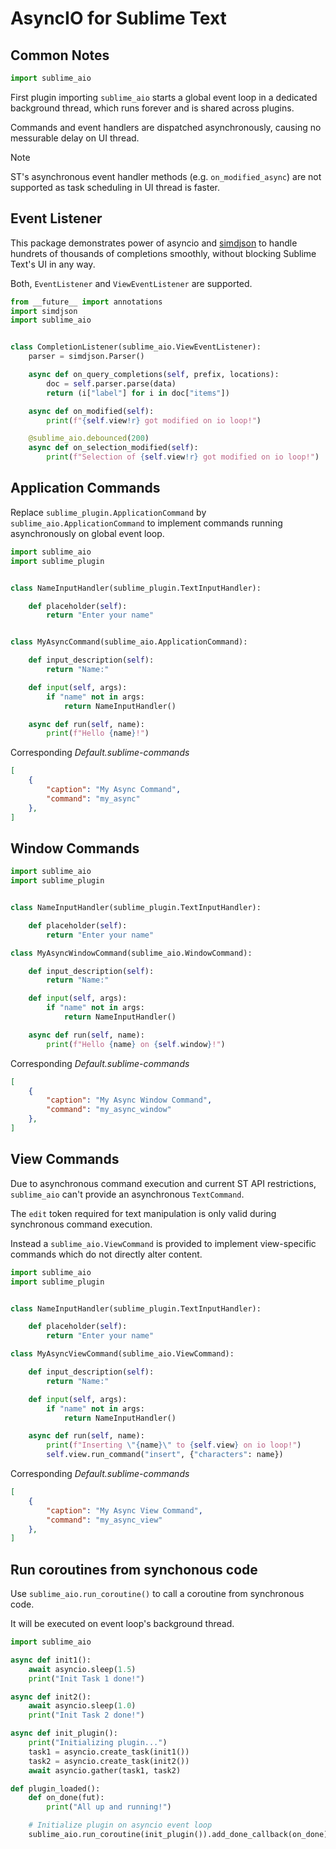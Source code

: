 # AsyncIO for Sublime Text

## Common Notes

```py
import sublime_aio
```

First plugin importing `sublime_aio` starts a global event loop
in a dedicated background thread, which runs forever
and is shared across plugins.

Commands and event handlers are dispatched asynchronously,
causing no messurable delay on UI thread.

> [!NOTE]
> 
>  ST's asynchronous event handler methods (e.g. `on_modified_async`)
>  are not supported as task scheduling in UI thread is faster.


## Event Listener

This package demonstrates power of asyncio and [simdjson](https://pypi.org/project/pysimdjson/)
to handle hundrets of thousands of completions smoothly,
without blocking Sublime Text's UI in any way.

Both, `EventListener` and `ViewEventListener` are supported.

```py
from __future__ import annotations
import simdjson
import sublime_aio


class CompletionListener(sublime_aio.ViewEventListener):
    parser = simdjson.Parser()

    async def on_query_completions(self, prefix, locations):
        doc = self.parser.parse(data)
        return (i["label"] for i in doc["items"])

    async def on_modified(self):
        print(f"{self.view!r} got modified on io loop!")

    @sublime_aio.debounced(200)
    async def on_selection_modified(self):
        print(f"Selection of {self.view!r} got modified on io loop!")
```

## Application Commands

Replace `sublime_plugin.ApplicationCommand` by `sublime_aio.ApplicationCommand` 
to implement commands running asynchronously on global event loop.

```py
import sublime_aio
import sublime_plugin


class NameInputHandler(sublime_plugin.TextInputHandler):

    def placeholder(self):
        return "Enter your name"


class MyAsyncCommand(sublime_aio.ApplicationCommand):

    def input_description(self):
        return "Name:"

    def input(self, args):
        if "name" not in args:
            return NameInputHandler()

    async def run(self, name):
        print(f"Hello {name}!")
```

Corresponding _Default.sublime-commands_

```json
[
    {
        "caption": "My Async Command",
        "command": "my_async"
    },
]
```


## Window Commands

```py
import sublime_aio
import sublime_plugin


class NameInputHandler(sublime_plugin.TextInputHandler):

    def placeholder(self):
        return "Enter your name"

class MyAsyncWindowCommand(sublime_aio.WindowCommand):

    def input_description(self):
        return "Name:"

    def input(self, args):
        if "name" not in args:
            return NameInputHandler()

    async def run(self, name):
        print(f"Hello {name} on {self.window}!")
```

Corresponding _Default.sublime-commands_

```json
[
    {
        "caption": "My Async Window Command",
        "command": "my_async_window"
    },
]
```


## View Commands

Due to asynchronous command execution and current ST API restrictions,
`sublime_aio` can't provide an asynchronous `TextCommand`.

The `edit` token required for text manipulation is only valid 
during synchronous command execution.

Instead a `sublime_aio.ViewCommand` is provided
to implement view-specific commands 
which do not directly alter content.

```py
import sublime_aio
import sublime_plugin


class NameInputHandler(sublime_plugin.TextInputHandler):

    def placeholder(self):
        return "Enter your name"

class MyAsyncViewCommand(sublime_aio.ViewCommand):

    def input_description(self):
        return "Name:"

    def input(self, args):
        if "name" not in args:
            return NameInputHandler()

    async def run(self, name):
        print(f"Inserting \"{name}\" to {self.view} on io loop!")
        self.view.run_command("insert", {"characters": name})
```

Corresponding _Default.sublime-commands_

```json
[
    {
        "caption": "My Async View Command",
        "command": "my_async_view"
    },
]
```


## Run coroutines from synchonous code

Use `sublime_aio.run_coroutine()` to call a coroutine from synchronous code.

It will be executed on event loop's background thread.

```py
import sublime_aio

async def init1():
    await asyncio.sleep(1.5)
    print("Init Task 1 done!")

async def init2():
    await asyncio.sleep(1.0)
    print("Init Task 2 done!")

async def init_plugin():
    print("Initializing plugin...")
    task1 = asyncio.create_task(init1())
    task2 = asyncio.create_task(init2())
    await asyncio.gather(task1, task2)

def plugin_loaded():
    def on_done(fut):
        print("All up and running!")

    # Initialize plugin on asyncio event loop
    sublime_aio.run_coroutine(init_plugin()).add_done_callback(on_done)
```
